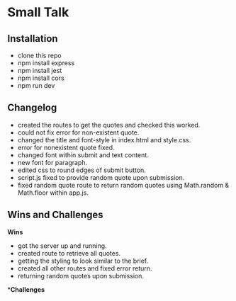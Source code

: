 # Small Talk

## Installation
- clone this repo
- npm install express
- npm install jest
- npm install cors
- npm run dev

## Changelog

- created the routes to get the quotes and checked this worked.
- could not fix error for non-existent quote.
- changed the title and font-style in index.html and style.css.
- error for nonexistent quote fixed.
- changed font within submit and text content.
- new font for paragraph.
- edited css to round edges of submit button.
- script.js fixed to provide random quote upon submission.
- fixed random quote route to return random quotes using Math.random & Math.floor within app.js.

## Wins and Challenges

**Wins**
- got the server up and running.
- created route to retrieve all quotes.
- getting the styling to look similar to the brief.
- created all other routes and fixed error return.
- returning random quotes upon submission.

***Challenges**

